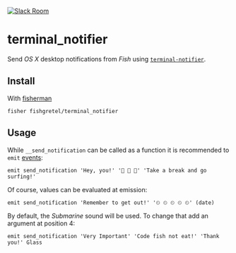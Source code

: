 [![Slack Room][slack-badge]][slack-link]

# terminal_notifier

Send *OS X* desktop notifications from *Fish* using [`terminal-notifier`](https://github.com/julienXX/terminal-notifier).

## Install

With [fisherman]

```
fisher fishgretel/terminal_notifier
```

## Usage

While `__send_notification` can be called as a function it is recommended to `emit` [events](http://fishshell.com/docs/current/#event):

```fish
emit send_notification 'Hey, you!' '🌊 🌊 🌊' 'Take a break and go surfing!'
```

Of course, values can be evaluated at emission:

```fish
emit send_notification 'Remember to get out!' '⏲ ⏲ ⏲ ⏲ ⏲' (date)
```

By default, the *Submarine* sound will be used. To change that add an argument at position 4:

```fish
emit send_notification 'Very Important' 'Code fish not eat!' 'Thank you!' Glass
```

[slack-link]: https://fisherman-wharf.herokuapp.com/
[slack-badge]: https://fisherman-wharf.herokuapp.com/badge.svg

[fisherman]: https://github.com/fisherman/fisherman
